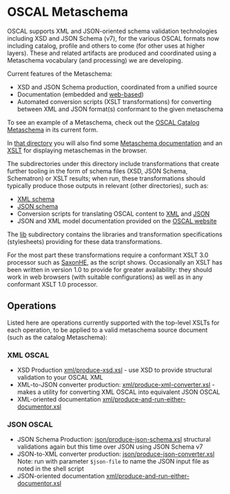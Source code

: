 # OSCAL Metaschema

OSCAL supports XML and JSON-oriented schema validation technologies including XSD and JSON Schema (v7), for the various OSCAL formats now including catalog, profile and others to come (for other uses at higher layers). These and related artifacts are produced and coordinated using a Metaschema vocabulary (and processing) we are developing.

Current features of the Metaschema:

- XSD and JSON Schema production, coordinated from a unified source
- Documentation (embedded and [web-based](https://pages.nist.gov/OSCAL/docs/schemas/))
- Automated conversion scripts (XSLT transformations) for converting between XML and JSON format(s) conformant to the given metaschema

To see an example of a Metaschema, check out the [OSCAL Catalog Metaschema](../../src/metaschema/oscal_catalog_metaschema.xml) in its current form.

In [that directory](../../src/metaschema) you will also find some [Metaschema documentation](../../src/metaschema/readme.md) and an [XSLT](../../src/metaschema/metaschema-browser.xsl) for displaying metaschemas in the browser.

The subdirectories under this directory include transformations that create further tooling in the form of schema files (XSD, JSON Schema, Schematron) or XSLT results; when run, these transformations should typically produce those outputs in relevant (other directories), such as:

- [XML schema](../../xml/schema)
- [JSON schema](../../json/schema)
- Conversion scripts for translating OSCAL content to [XML](../../xml/convert) and [JSON](../../json/convert)
- JSON and XML model documentation provided on the [OSCAL website](https://pages.nist.gov/OSCAL/docs/schemas/)

The [lib](lib) subdirectory contains the libraries and transformation specifications (stylesheets) providing for these data transformations.

For the most part these transformations require a conformant XSLT 3.0 processor such as [SaxonHE](http://saxon.sourceforge.net/#F9.9HE), as the script shows. Occasionally an XSLT has been written in version 1.0 to provide for greater availability: they should work in web browsers (with suitable configurations) as well as in any conformant XSLT 1.0 processor.

## Operations

Listed here are operations currently supported with the top-level XSLTs for each operation, to be applied to a valid metaschema source document (such as the catalog Metaschema):

### XML OSCAL

- XSD Production [xml/produce-xsd.xsl](xml/produce-xsd.xsl) - use XSD to provide structural validation to your OSCAL XML
- XML-to-JSON converter production: [xml/produce-xml-converter.xsl](xml/produce-xml-converter.xsl) - makes a utility for converting XML OSCAL into equivalent JSON OSCAL
- XML-oriented documentation [xml/produce-and-run-either-documentor.xsl](xml/produce-and-run-either-documentor.xsl)

### JSON OSCAL

- JSON Schema Production: [json/produce-json-schema.xsl](json/produce-json-schema.xsl) structural validations again but this time over JSON using JSON Schema v7
- JSON-to-XML converter production: [json/produce-json-converter.xsl](json/produce-json-converter.xsl) Note: run with parameter `$json-file` to name the JSON input file as noted in the shell script
- JSON-oriented documentation [xml/produce-and-run-either-documentor.xsl](xml/produce-and-run-either-documentor.xsl)
